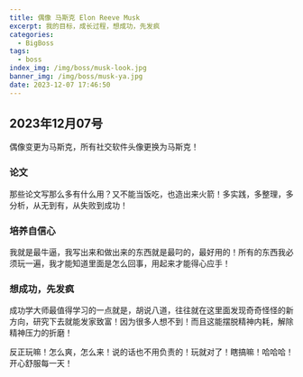```yaml
---
title: 偶像 马斯克 Elon Reeve Musk
excerpt: 我的目标，成长过程，想成功，先发疯
categories:
  - BigBoss
tags:
  - boss
index_img: /img/boss/musk-look.jpg
banner_img: /img/boss/musk-ya.jpg
date: 2023-12-07 17:46:50
---
```


## 2023年12月07号

偶像变更为马斯克，所有社交软件头像更换为马斯克！

### 论文

那些论文写那么多有什么用？又不能当饭吃，也造出来火箭！多实践，多整理，多分析，从无到有，从失败到成功！

### 培养自信心

我就是最牛逼，我写出来和做出来的东西就是最叼的，最好用的！所有的东西我必须玩一遍，我才能知道里面是怎么回事，用起来才能得心应手！

### 想成功，先发疯

成功学大师最值得学习的一点就是，胡说八道，往往就在这里面发现奇奇怪怪的新方向，研究下去就能发家致富！因为很多人想不到！而且这能摆脱精神内耗，解除精神压力的折磨！

反正玩嘛！怎么爽，怎么来！说的话也不用负责的！玩就对了！瞎搞嘛！哈哈哈！开心舒服每一天！